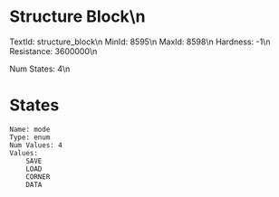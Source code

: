 # Structure Block\n
TextId: structure_block\n
MinId: 8595\n
MaxId: 8598\n
Hardness: -1\n
Resistance: 3600000\n

Num States: 4\n
# States
```
Name: mode
Type: enum
Num Values: 4
Values:
    SAVE
    LOAD
    CORNER
    DATA
```